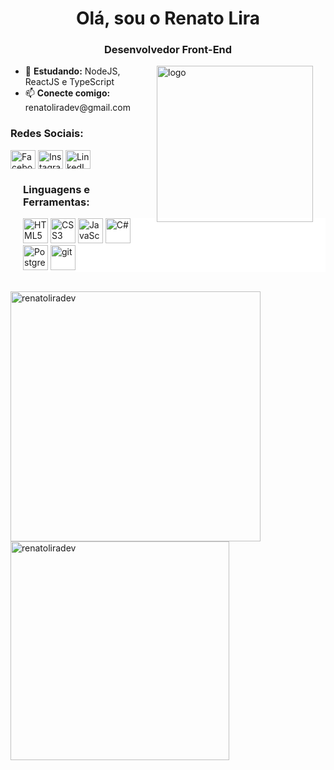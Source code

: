 <div align="center">
    <h1>Olá, sou o Renato Lira</h1>
    <h3 align="center">Desenvolvedor Front-End</h3>
</div>

<img src="https://github.com/iuricode/iuricode/blob/main/ilus-code.svg" min-width="250px" max-width="250px" width="250px" align="right" alt="logo" style="margin-right: 20px;">
<ul>
    <li>🌱 <strong>Estudando:</strong> NodeJS, ReactJS e TypeScript </li>
    <li>📫 <strong>Conecte comigo:</strong> <a style="text-decoration: none;" href="mailto:renatoliradev@gmail.com">renatoliradev@gmail.com</a> </li>
</ul>
<h3 align="left">Redes Sociais:</h3>
<p align="left">
    <a href="https://fb.com/renatooolira" target="blank">
        <img align="center"
            src="https://raw.githubusercontent.com/rahuldkjain/github-profile-readme-generator/master/src/images/icons/Social/facebook.svg"
            alt="Facebook de Renato Lira" height="30" width="40" /></a>
    <a href="https://instagram.com/_renatolira_" target="blank">
        <img align="center"
            src="https://raw.githubusercontent.com/rahuldkjain/github-profile-readme-generator/master/src/images/icons/Social/instagram.svg"
            alt="Instagram de Renato Lira" height="30" width="40" /></a>
	<a href="https://www.linkedin.com/in/renatoliradev" target="blank">
        <img align="center"
            src="https://raw.githubusercontent.com/rahuldkjain/github-profile-readme-generator/master/src/images/icons/Social/linked-in-alt.svg"
            alt="LinkedIn de Renato Lira" height="30" width="40" /></a>
</p>
<h3 align="left" style="margin-left: 20px;">Linguagens e Ferramentas:</h3>
<p align="left" style="margin-left: 20px; background: #FFFFFF;"> 
    <img src="https://cdn.jsdelivr.net/gh/devicons/devicon/icons/html5/html5-original.svg" width="40" height="40" alt="HTML5" />
	  <img src="https://cdn.jsdelivr.net/gh/devicons/devicon/icons/css3/css3-original.svg" width="40" alt="CSS3" height="40" />
	  <img src="https://cdn.jsdelivr.net/gh/devicons/devicon/icons/javascript/javascript-plain.svg" width="40" height="40" alt="JavaScript" />
    	  <img src="https://cdn.jsdelivr.net/gh/devicons/devicon/icons/csharp/csharp-line.svg" width="40" height="40" alt="C#" />
	  <img src="https://cdn.jsdelivr.net/gh/devicons/devicon/icons/postgresql/postgresql-plain.svg" width="40" height="40" alt="PostgreSQL" />
    <img src="https://www.vectorlogo.zone/logos/git-scm/git-scm-icon.svg" alt="git" width="40" height="40" />
</p>
<br>
<div align="left">
<img width="400em" src="https://github-readme-stats.vercel.app/api?username=renatoliradev&theme=dracula&show_icons=true&locale=pt-br" alt="renatoliradev" />
<img width="350em" src="https://github-readme-stats.vercel.app/api/top-langs?username=renatoliradev&show_icons=true&theme=dracula&locale=pt-br&layout=compact" alt="renatoliradev" />
</div>
